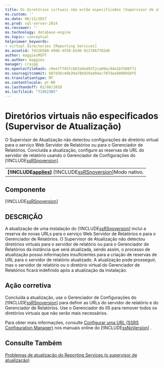 ```yaml
---
title: Os diretórios virtuais não estão especificados (Supervisor de atualização) | Microsoft Docs
ms.custom: ''
ms.date: 06/13/2017
ms.prod: sql-server-2014
ms.reviewer: ''
ms.technology: database-engine
ms.topic: conceptual
helpviewer_keywords:
- virtual directories [Reporting Services]
ms.assetid: 7d32b560-49d6-4558-b5d6-9127067f82d6
author: maggiesMSFT
ms.author: maggies
manager: craigg
ms.openlocfilehash: c9ee7f745fc683a9ed93f2ca09ac94e1bf580f71
ms.sourcegitcommit: b87d36c46b39af8b929ad94ec707dee8800950f5
ms.translationtype: MT
ms.contentlocale: pt-BR
ms.lasthandoff: 02/08/2020
ms.locfileid: "71952385"
---
```

# <a name="virtual-directories-are-unspecified-upgrade-advisor"></a>Diretórios virtuais não especificados (Supervisor de Atualização)
  O Supervisor de Atualização não detectou configurações de diretório virtual para o serviço Web Servidor de Relatórios ou para o Gerenciador de Relatórios. Concluída a atualização, configure as reservas de URL do servidor de relatório usando o Gerenciador de Configurações do [!INCLUDE[ssRSnoversion](../../includes/ssrsnoversion-md.md)].  
  
||  
|-|  
|**[!INCLUDE[applies](../../includes/applies-md.md)]**  [!INCLUDE[ssRSnoversion](../../includes/ssrsnoversion-md.md)]Modo nativo.|  
  
## <a name="component"></a>Componente  
 [!INCLUDE[ssRSnoversion](../../includes/ssrsnoversion-md.md)]  
  
## <a name="description"></a>DESCRIÇÃO  
 A atualização de uma instalação do [!INCLUDE[ssRSnoversion](../../includes/ssrsnoversion-md.md)] inclui a reserva de novas URLs para o serviço Web Servidor de Relatórios e para o Gerenciador de Relatórios. O Supervisor de Atualização não detectou diretórios virtuais para o servidor de relatório ou para o Gerenciador de Relatórios da instância que será atualizada, sendo assim, o processo de atualização possui informações insuficientes para a criação de reservas de URL para o servidor de relatório atualizado. A atualização pode prosseguir, mas o servidor de relatório ou o diretório virtual do Gerenciador de Relatórios ficará indefinido após a atualização da instalação.  
  
## <a name="corrective-action"></a>Ação corretiva  
 Concluída a atualização, use o Gerenciador de Configurações do [!INCLUDE[ssRSnoversion](../../includes/ssrsnoversion-md.md)] para definir as URLs do servidor de relatório e do Gerenciador de Relatórios. Use o Gerenciador do IIS para remover todos os diretórios virtuais que não serão mais necessários.  
  
 Para obter mais informações, consulte [Configurar uma URL &#40;SSRS Configuration Manager&#41;](../../reporting-services/install-windows/configure-a-url-ssrs-configuration-manager.md) nos manuais online do [!INCLUDE[ssNoVersion](../../includes/ssnoversion-md.md)] .  
  
## <a name="see-also"></a>Consulte Também  
 [Problemas de atualização do Reporting Services &#40;o supervisor de atualização&#41;](../../../2014/sql-server/install/reporting-services-upgrade-issues-upgrade-advisor.md)  
  
  
